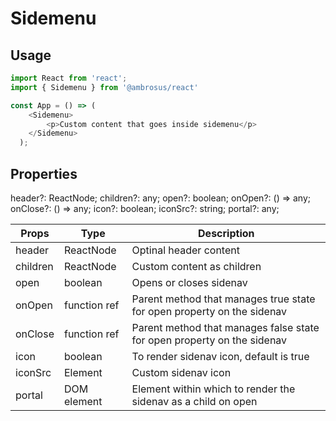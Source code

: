 # Sidemenu

## Usage

```javascript
import React from 'react';
import { Sidemenu } from '@ambrosus/react'

const App = () => (
    <Sidemenu>
        <p>Custom content that goes inside sidemenu</p>
    </Sidemenu>
  );
```

## Properties

header?: ReactNode;
    children?: any;
    open?: boolean;
    onOpen?: () => any;
    onClose?: () => any;
    icon?: boolean;
    iconSrc?: string;
    portal?: any;

| Props        | Type           | Description                                    |
| ------------ | -------------- | ---------------------------------------------- |
| header       | ReactNode      | Optinal header content                        |
| children     | ReactNode      | Custom content as children               |
| open         | boolean        | Opens or closes sidenav       |
| onOpen       | function ref   | Parent method that manages true state for open property on the sidenav                |
| onClose      | function ref   | Parent method that manages false state for open property on the sidenav             |
| icon         | boolean        | To render sidenav icon, default is true                 |
| iconSrc      | Element        | Custom sidenav icon                            |
| portal       | DOM element    | Element within which to render the sidenav as a child on open                    |
